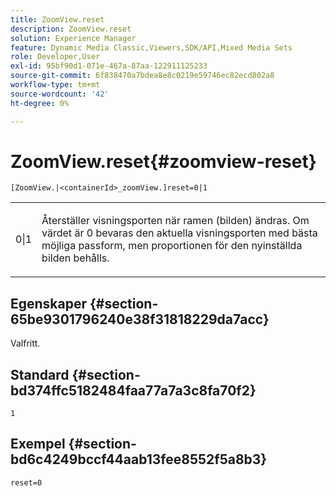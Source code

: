 ```yaml
---
title: ZoomView.reset
description: ZoomView.reset
solution: Experience Manager
feature: Dynamic Media Classic,Viewers,SDK/API,Mixed Media Sets
role: Developer,User
exl-id: 95bf90d1-071e-467a-87aa-122911125233
source-git-commit: 6f838470a7bdea8e8c0219e59746ec82ecd802a8
workflow-type: tm+mt
source-wordcount: '42'
ht-degree: 0%

---
```


# ZoomView.reset{#zoomview-reset}

`[ZoomView.|<containerId>_zoomView.]reset=0|1`

<table id="table_49FFD1BC53B846F09A6D214BC8C5C3FE"> 
 <tbody> 
  <tr> 
   <td colname="col1"> <p> <span class="codeph"> 0|1</span> </p> </td> 
   <td colname="col2"> <p> Återställer visningsporten när ramen (bilden) ändras. Om värdet är <span class="codeph"> 0</span> bevaras den aktuella visningsporten med bästa möjliga passform, men proportionen för den nyinställda bilden behålls. </p> </td> 
  </tr> 
 </tbody> 
</table>

## Egenskaper {#section-65be9301796240e38f31818229da7acc}

Valfritt.

## Standard {#section-bd374ffc5182484faa77a7a3c8fa70f2}

`1`

## Exempel {#section-bd6c4249bccf44aab13fee8552f5a8b3}

`reset=0`

